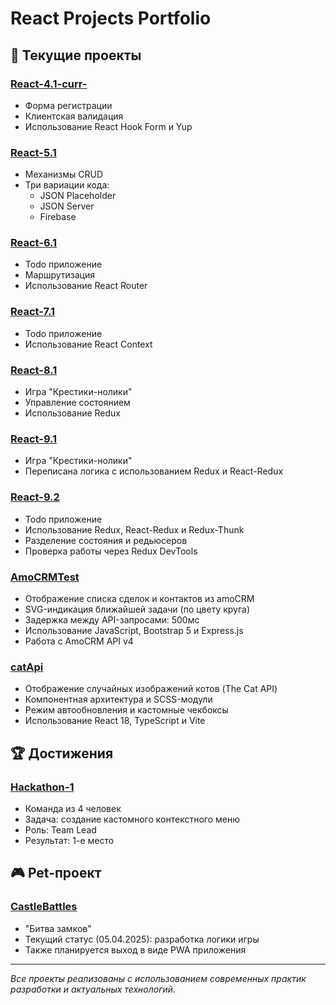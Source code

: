 # React Projects Portfolio

## 🎯 Текущие проекты

### [React-4.1-curr-](https://github.com/FalseTrueer/React-4.1-curr-)
- Форма регистрации
- Клиентская валидация
- Использование React Hook Form и Yup

### [React-5.1](https://github.com/FalseTrueer/React-5.1)
- Механизмы CRUD
- Три вариации кода:
  - JSON Placeholder
  - JSON Server
  - Firebase

### [React-6.1](https://github.com/FalseTrueer/React-6.1)
- Todo приложение
- Маршрутизация
- Использование React Router

### [React-7.1](https://github.com/FalseTrueer/React-7.1)
- Todo приложение
- Использование React Context

### [React-8.1](https://github.com/FalseTrueer/React-8.1)
- Игра "Крестики-нолики"
- Управление состоянием
- Использование Redux

### [React-9.1](https://github.com/FalseTrueer/React-9.1)
- Игра "Крестики-нолики"
- Переписана логика с использованием Redux и React-Redux

### [React-9.2](https://github.com/FalseTrueer/React-9.2)
- Todo приложение
- Использование Redux, React-Redux и Redux-Thunk
- Разделение состояния и редьюсеров
- Проверка работы через Redux DevTools

### [AmoCRMTest](https://github.com/FalseTrueer/AmoCRMTest)
- Отображение списка сделок и контактов из amoCRM
- SVG-индикация ближайшей задачи (по цвету круга)
- Задержка между API-запросами: 500мс
- Использование JavaScript, Bootstrap 5 и Express.js
- Работа с AmoCRM API v4

### [catApi](https://github.com/FalseTrueer/catApi)
- Отображение случайных изображений котов (The Cat API)
- Компонентная архитектура и SCSS-модули
- Режим автообновления и кастомные чекбоксы
- Использование React 18, TypeScript и Vite

## 🏆 Достижения

### [Hackathon-1](https://github.com/FalseTrueer/Hackathon-1)
- Команда из 4 человек
- Задача: создание кастомного контекстного меню
- Роль: Team Lead
- Результат: 1-е место

## 🎮 Pet-проект

### [CastleBattles](https://github.com/FalseTrueer/CastleBattles)
- "Битва замков"
- Текущий статус (05.04.2025): разработка логики игры
- Также планируется выход в виде PWA приложения

---

_Все проекты реализованы с использованием современных практик разработки и актуальных технологий._
